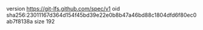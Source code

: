 version https://git-lfs.github.com/spec/v1
oid sha256:23011167d364d154f45bd39e22e0b8b47a46bd88c1804dfd6f80ec0ab7f8138a
size 192
